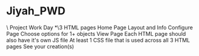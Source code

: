 # Jiyah_PWD
\\ Project Work Day
*\\3 HTML pages
Home Page
Layout and Info Configure Page
Choose options for 1+ objects
View Page
Each HTML page should also have it's own JS file
At least 1 CSS file that is used across all 3 HTML pages
See your creation(s)